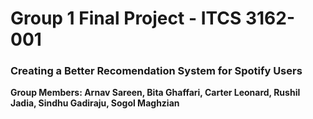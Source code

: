 # Group 1 Final Project - ITCS 3162-001
### Creating a Better Recomendation System for Spotify Users


**Group Members: Arnav Sareen, Bita Ghaffari, Carter Leonard, Rushil Jadia, Sindhu Gadiraju, Sogol Maghzian**
